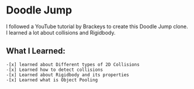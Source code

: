 # Doodle Jump
I followed a YouTube tutorial by Brackeys to create this Doodle Jump clone. I learned a lot about collisions and Rigidbody.

## What I Learned:
	-[x] learned about Different types of 2D Collisions
	-[x] Learned how to detect collisions
	-[x] Learned about Rigidbody and its properties
	-[x] Learned what is Object Pooling
